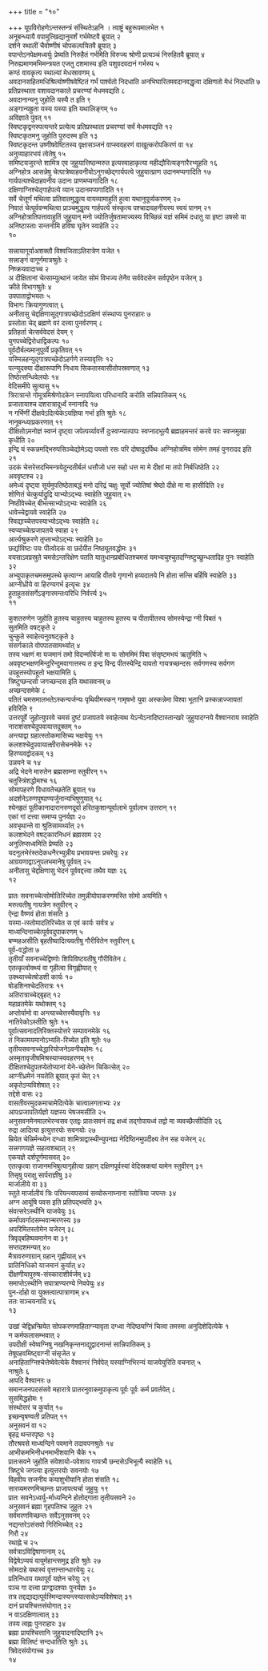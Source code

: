 +++
title = "१०"

+++
यूपविरोहणेऽन्तस्तन्त्रं संस्थितेऽहनि । त्वाष्ट्रं बहुरूपमालभेत १  
अनूबन्ध्यायै वपामुत्खिद्यानुमर्शं गर्भमेष्टवै ब्रूयात् २  
दर्शने स्थालीं चैवोष्णीषं चोपकल्पयितवै ब्रूयात् ३  
वपान्तेऽनपेक्षमध्वर्युः प्रेष्यति निरुहैतं गर्भमिति विरुज्य श्रोणी प्रत्यञ्चं निरुहितवै ब्रूयात् ४  
निरुह्यमाणमभिमन्त्रयत एजतु दशमास्य इति पशुवदवदानं गर्भस्य ५  
कण्ठं वावकृत्य स्थाल्यां मेधस्रावणम् ६  
अवदानसहितमधिश्रित्योष्णीषवेष्टितं गर्भं पार्श्वतो निदधाति अनभिघारितमवदानवद्धृत्वा दक्षिणतो मेधं निदधाति ७  
प्रतिप्रस्थाता वशावदानकाले प्रचरण्यां मेधमवद्यति ८  
अवदानान्यनु जुहोति यस्यै त इति ९  
अङ्गान्यह्रुता यस्य यस्या इति यथालिङ्गम् १०  
अविज्ञाते पुंवत् ११  
स्विष्टकृद्वनस्पत्यन्तरे प्रत्येत्य प्रतिप्रस्थाता प्रचरण्यां सर्वं मेधमवद्यति १२  
स्विष्टकृतमनु जुहोति पुरुदस्म इति १३  
स्विष्टकृदन्त उष्णीषवेष्टितस्य वृक्षासञ्जनं वाप्स्ववहरणं वाखूत्करोपकिरणं वा १४  
अनुव्याहारभयं त्वेतेषु १५  
समिष्टयजुरन्ते शामित्र एव जुहुयात्तिष्ठन्मरुत इत्यस्वाहाकृत्या महीद्यौरित्यङ्गारैरभ्यूहति १६  
अग्निहोत्र आसन्नेषु चेत्पात्रेष्वाहवनीयोऽनुगच्छेद्गार्यपत्ये जुहुयात्प्राण उदानमप्यगादिति १७  
गार्यपत्यश्चेदाहवनीय उदानः प्राणमप्यगादिति १८  
दक्षिणाग्निश्चेद्गार्हपत्ये व्यान उदानमप्यगादिति १९  
सर्वे चेत्तूर्णं मथित्वा प्रतिवातमुद्धृत्य वायव्यामाहुतिं हुत्वा यथानुपूर्व्यकरणम् २०  
निवातं चेत्पूर्ववन्मथित्वा प्राञ्चमुद्धृत्य गार्हपत्ये संस्कृत्य पश्चादावहनीयस्य स्वयं पानम् २१  
अग्निहोत्रातिपत्तावाहुतिं जुहुयान् मनो ज्योतिर्जुषतामाज्यस्य विच्छिन्नं यज्ञं समिमं दधातु या इष्टा उषसो या अनिष्टास्ताः सन्तनोमि हविषा घृतेन स्वाहेति २२  
१०  
  
  
  
सत्त्रायागूर्याअशक्तौ विश्वजिताऽतिरात्रेण यजेत १  
सत्त्राङ्गं वागूर्णमात्रश्रुतेः २  
निष्क्रयवादाच्च २  
अ दीक्षितानां चेत्साम्युत्थानं जायेत सोमं विभज्य तेनैव सर्ववेदसेन सर्वपृष्ठेन यजेरन् ३  
क्रीते विभागश्रुतेः ४  
उपपाताद्वोभयतः ५  
विभागः क्रियागुणत्वात् ६  
अनीतासु चेद्दक्षिणासूद्गात्रपच्छेदोऽदक्षिणं संस्थाप्य पुनराहारः ७  
प्रस्तोता चेद् ब्रह्मणे वरं दत्त्वा पुनर्वरणम् ८  
प्रतिहर्ता चेत्सर्ववेदसं देयम् ९  
युगपच्चेद्विरोधाद्विकल्पः १०  
पूर्वदौर्बल्यमानुपूर्व्ये प्रकृतिवत् ११  
यस्मिन्नहन्युद्गात्रपच्छेदोऽहर्गणे तस्यावृत्तिः १२  
पत्न्युदक्या दीक्षारूपाणि निधाय सिकतास्वासीतोपस्रवणात् १३  
तिष्ठेत्सन्धिवेलयोः १४  
वेदिसमीपे सुत्यासु १५  
त्रिरात्रान्ते गोमूत्रमिश्रेणोदकेन स्नापयित्वा परिधानादि करोति सन्निपातिकम् १६  
प्रजातायाश्च दशरात्रादूर्ध्वं स्नानादि १७  
न गर्भिणीं दीक्षयेऽदित्येकेऽयज्ञिया गर्भा इति श्रुतेः १८  
नानूबन्ध्याप्रकरणात् १९  
दीक्षितोऽमनोज्ञं स्वप्नं दृष्ट्वा जपेत्पर्य्यावर्त्ते दुःस्वप्न्यात्पापः स्वप्नादभूत्यै ब्रह्माहमन्तरं करवे परः स्वप्नमुखा कृधीति २०  
इन्द्रि यं स्कन्नमद्भिरुपसिञ्चेद्योमेऽद्य पयसो रसः परि दोषादुदर्पिथः अग्निहोत्रमिव सोमेन तमहं पुनरादद इति २१  
उदकं चेत्तरेत्तदभिमन्त्रयेदुन्दतीर्बलं धत्तौजो धत्त सहो धत्त मा मे दीक्षां मा तपो निर्बधिष्ठेति २२  
अववृष्टश्च २३  
अमेध्यं दृष्ट्वा सूर्यमुपतिष्ठेताबद्धं मनो दरिद्रं चक्षुः सूर्यो ज्योतिषां श्रेष्ठो दीक्षे मा मा हासीदिति २४  
शोणितं चेत्कुर्याद्रुद्रि याभ्योऽद्भ्यः स्वाहेति जुहुयात् २५  
निष्ठीवेच्चेत् बीभत्साभ्योऽद्भ्यः स्वाहेति २६  
धावेच्चेद्वायवे स्वाहेति २७  
स्विद्याच्चेत्तपस्याभ्योऽद्भ्यः स्वाहेति २८  
स्वप्याच्चेत्प्रजापतये स्वाहा २९  
आर्त्यश्रुकरणे तृप्ताभ्योऽद्भ्यः स्वाहेति ३०  
छर्द्याविष्टः पयः पीत्वोदकं वा छर्दयीत निष्ठ्यूतवद्धोमः ३१  
वयसाऽवप्रस्रुते चमसेऽन्तरिक्षेण पतति यातुधानप्रबोधितश्चमसं यमभ्यचुश्चुतदग्निष्टुच्छुन्धतादिह पुनः स्वाहेति ३२  
अभ्युपाकृतचमसमुपस्थे कृत्वाग्न आयाहि वीतये गृणानो हव्यदातये नि होता सत्सि बर्हिषि स्वाहेति ३३  
आग्नीध्रीये वा हिरण्यगर्भ इत्यृचः ३४  
हुताहुतसंसर्गेऽङ्गारमन्तःपरिधि निर्वर्त्त्य ३५  
११  
  
  
  
कुशतरुणेन जुहोति हुतस्य चाहुतस्य चाहुतस्य हुतस्य च पीतापीतस्य सोमस्येन्द्रा ग्नी पिबतं १  
सुतमिति वषट्कृते २  
चुन्कुते स्वाहेत्यनुवषट्कृते ३  
संसर्गकाले वोपपातसामर्थ्यात् ४  
तस्य भक्षणं मा यजमानं तमो विदन्मर्त्विजो मा यः सोममिमं पिबा संसृष्टमभयं ऋतुमिति ५  
अववृष्टभक्षणमिन्दुरिन्दुमवागात्तस्य त इन्द्र विन्द्र पीतस्येन्द्रि यावतो गायत्रच्छन्दसः सर्वगणस्य सर्वगण उपहूतस्योपहूतो भक्षयामिति ६  
त्रिष्टुप्छन्दसो जगच्छन्दस इति यथासवनम् ७  
अच्छन्दसमेके ८  
पतितं चमसमालभतेऽस्कन्पर्जन्यः पृथिवीमस्कन् गामृषभो युवा अस्कन्नेमा विश्वा भूतानि प्रस्कन्नाज्जायतां हविरिति ९  
उत्तरपूर्वे जुहोत्युपरवे चमसं दुष्टं प्रजापतये स्वाहेत्यथ येऽन्येऽनादिष्टास्तान्खरे जुहुयादग्नये वैश्वानराय स्वाहेति नाराशंसश्चेदुपवायात्तदुक्तम् १०  
अन्त्याद्वा ग्रहात्स्तोकमासिच्य भक्षयेयुः ११  
कलशश्चेदुपवायात्क्षीरासेचनमेके १२  
हिरण्यवद्वोदकम् १३  
उन्नयने च १४  
अद्रि भेदने मारुतेन ब्रह्मसाम्ना स्तुवीरन् १५  
चतुस्त्रिंशद्धोमश्च १६  
सोमापहरणे विधावतेच्छतेति ब्रूयात् १७  
अदर्शनेऽरुणपुष्पाण्यर्जुनान्यभिषुणुयात् १८  
श्येनहृतं पूतीकानादारानरुणदूर्वा हरितकुशान्पूर्वालाभे पूर्वालाभ उत्तरान् १९  
एकां गां दत्त्वा समाप्य पुनर्यज्ञः २०  
अवभृथान्ते वा श्रुतिसामर्थ्यात् २१  
कलशभेदने वषट्कारनिधनं ब्रह्मसाम २२  
अनुलिप्सध्वमिति प्रेष्यति २३  
यदनुलभेरंस्तदेकधनैरभ्युन्नीय प्रभावयन्तः प्रचरेयुः २४  
आग्रयणाद्वाऽनुपलभमानेषु पूर्ववत् २५  
अनीतासु चेद्दक्षिणासु भेदनं पूर्ववद्दत्त्वा तथैव यज्ञः २६  
१२  
  
  
  
प्रातः सवनाच्चेत्सोमोतिरिच्येत तमुन्नीयोपाकरणमस्ति सोमो अयमिति १  
मरुत्वतीषु गायत्रेण स्तुवीरन् २  
ऐन्द्रा वैष्णवं होता शंसति ३  
यस्मा-त्स्तोमादतिरिच्येत स एवं कार्यः सर्वत्र ४  
माध्यन्दिनाच्चेत्पूर्ववदुपाकरणम् ५  
बण्महअसीति बृहतीष्वादित्यवतीषु गौरीवितेन स्तुवीरन् ६  
पूर्व-वद्धोता ७  
तृतीयाँ सवनाच्चेद्विष्णोः शिपिविष्टवतीषु गौरीवितेन ८  
एतत्कृत्वोक्थ्यं वा गृहीत्वा विगृह्णीयात् ९  
उक्थ्याच्चेत्षोडशी कार्यः १०  
षोडशिनश्चेदतिरात्रः ११  
अतिरात्राच्चेद्बृहत् १२  
महाव्रतमेके यथोक्तम् १३  
अप्तोर्यामो वा अन्त्याच्चेत्तस्यैवावृत्तिः १४  
नातिरेकोऽस्तीति श्रुतेः १५  
पूर्वात्सवनादतिरिक्तस्योत्तरे सम्पावनमेके १६  
तं निकामयमानोऽभ्यति-रिच्येत इति श्रुतेः १७  
तृतीयसवनाच्चेद्धारियोजनेऽवनीयहोमः १८  
अस्मृतावृजीषमिश्रस्याप्स्ववहरणम् १९  
दीक्षितश्चेदुपतप्येतोप्यानां येने-च्छेत्तेन चिकित्सेत् २०  
आग्नीध्रमेनं नयतेति ब्रूयात् कृतं चेत् २१  
अकृतेऽप्यविशेषात् २२  
तद्देशे वासः २३  
वासतीवरमुदकमाचामेदित्येके चात्वालगताभ्यः २४  
आपःप्रजापतिर्यज्ञो यज्ञस्य भेषजमसीति २५  
अनुसवनमेनमालभेरन्वसव एतद्वः प्रातःसवनं तद्र क्षध्वं तद्गोपायध्वं तद्वो मा व्यवच्छैत्सीदिति २६  
रुद्रा आदित्या इत्युत्तरयोः सवनयोः २७  
म्रियेत चेन्निर्मन्थ्येन दग्ध्वा शामित्राद्वास्थीन्युपनह्य नेदिष्ठिनमुपदीक्ष्य तेन सह यजेरन् २८  
सत्त्रगणयज्ञे सहत्वशब्दात् २९  
एकयज्ञे दर्शपूर्णमासवत् ३०  
एतत्कृत्वा राजानमभिषुत्यागृहीत्वा ग्रहान् दक्षिणपूर्वस्यां वेदिस्रक्त्यां यामेन स्तुवीरन् ३१  
तिसृषु पराक्षु सार्पराज्ञीषु ३२  
मार्जालीये वा ३३  
स्तुते मार्जालीयं त्रिः परियन्त्यपसव्यं सव्योरूनाघ्नाना स्तोत्रिया जपन्तः ३४  
अग्न आयूंषि पवस इति प्रतिपद्भवति ३५  
संवत्सरेऽस्थीनि याजयेयुः ३६  
कर्मापवर्गादसम्भवान्मरणस्य ३७  
अपरिमितस्तोमेन यजेरन् ३८  
त्रिवृद्बहिष्पवमानेन वा ३९  
सप्तदशमन्यत् ४०  
मैत्रावरुणाग्रान् ग्रहान् गृह्णीयात् ४१  
प्रातिनिधिको याजमानं कुर्यात् ४२  
दीक्षणीयापुरुष-संस्काराशीर्वर्जम् ४३  
समाप्तेऽस्थीनि सपात्राण्यरण्ये निवपेयुः ४४  
पुन-र्दाहो वा युक्तत्वात्पात्राणाम् ४५  
ततः सञ्चयनादि ४६  
१३  
  
  
  
उखां चेद्विभ्रन्म्रियेत सोपकरणमाहिताग्न्यावृता दग्ध्वा नेदिष्ठ्यग्निं चित्वा तमस्मा अनुदिशेदित्येके १  
न कर्मफलासम्भवात् २  
उपदीक्षी स्वेष्वग्निषु नखनिकृन्तनाद्युद्वादनान्तं सान्निपातिकम् ३  
तेषूपहवमिष्ट्वाग्नी संसृजेत ४  
अनाहिताग्निश्चेत्तेष्वेवेत्येके वैश्वानरं निर्वपेत् यस्याग्निभिरन्यं याजयेयुरिति वचनात् ५  
नाश्रुतेः ६  
आपदि वैश्वानरः ७  
समानजनपदसंसवे महारात्रे प्रातरनुवाकमुपाकृत्य पूर्वः पूर्वः कर्म प्रवर्तयेत् ८  
सुसमिद्धहोमः ९  
संस्थोत्तरं च कुर्यात् १०  
इच्छन्वृषण्वती प्रतिपत् ११  
अनुसवनं वा १२  
बृहद्र थन्तरपृष्ठः १३  
तौरश्रवसे माध्यन्दिने पवमाने तदावपनश्रुतेः १४  
आभीकमभिनीधनमाभीशवानि चैके १५  
प्रातःसवने जुहोति संवेशायो-पवेशाय गायत्र्यै छन्दसेऽभिभूत्यै स्वाहेति १६  
त्रिष्टुभे जगत्या इत्युत्तरयोः सवनयोः १७  
विहवीय सजनीय कयाशुभीयानि होता शंसति १८  
सारव्यमरणमिच्छन्तः प्राजापत्यर्चा जुहुयुः १९  
प्रातः सवनेऽध्वर्यु-र्माध्यन्दिने होतोद्गाता तृतीयसवने २०  
अनुसवनं ब्रह्मा गृहपतिश्च जुहुतः २१  
सर्वमरणमिच्छन्तः सर्वेऽनुसवनम् २२  
नद्यन्तरेऽसंसवो गिरिभिच्चेत् २३  
गिरौ २४  
रथाह्ने च २५  
सर्वत्राऽविद्विषाणानाम् २६  
विद्वेषेऽप्ययं वायुर्महान्त्समुद्र इति श्रुतेः २७  
सोमदाहे यथास्वं वृत्तान्तान्धारयेयुः २८  
प्रतिनिधाय यथापूर्वं यज्ञेन चरेयुः २९  
पञ्च गा दत्त्वा प्राग्द्वादश्याः पुनर्यज्ञः ३०  
तत्र तद्दद्याद्यत्पूर्वस्मिन्दास्यन्त्स्यात्सत्त्रेऽप्यविशेषात् ३१  
दानं प्रायश्चित्तसंयोगात् ३२  
न वाऽदक्षिणात्वात् ३३  
तस्य त्वह्नः पुनराहारः ३४  
ब्रह्मा प्रायश्चित्तानि जुहुयादनादिष्टानि ३५  
ब्रह्मा विलिष्टं सन्दधातिति श्रुतेः ३६  
त्रिवेदसंयोगाच्च ३७  
१४  
  
